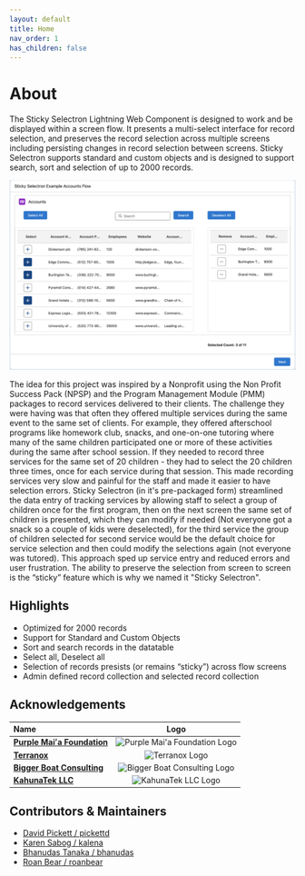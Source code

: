 ```yaml
---
layout: default
title: Home
nav_order: 1
has_children: false
---
```


# About

The Sticky Selectron Lightning Web Component is designed to work and be displayed within a screen flow. It presents a multi-select interface for record selection, and preserves the record selection across multiple screens including persisting changes in record selection between screens. Sticky Selectron supports standard and custom objects and is designed to support search, sort and selection of up to 2000 records.

![Sticky Selectron Multi-Select UI](/docs/Assets/AccountFlowUI.png)

The idea for this project was inspired by a Nonprofit using the Non Profit Success Pack (NPSP) and the Program Management Module (PMM) packages to record services delivered to their clients. The challenge they were having was that often they offered multiple services during the same event to the same set of clients. For example, they offered afterschool programs like homework club, snacks, and one-on-one tutoring where many of the same children participated one or more of these activities during the same after school session. If they needed to record three services for the same set of 20 children - they had to select the 20 children three times, once for each service during that session. This made recording services very slow and painful for the staff and made it easier to have selection errors. Sticky Selectron (in it's pre-packaged form) streamlined the data entry of tracking services by allowing staff to select a group of children once for the first program, then on the next screen the same set of children is presented, which they can modify if needed (Not everyone got a snack so a couple of kids were deselected), for the third service the group of children selected for second service would be the default choice for service selection and then could modify the selections again (not everyone was tutored). This approach sped up service entry and reduced errors and user frustration. The ability to preserve the selection from screen to screen is the “sticky” feature which is why we named it "Sticky Selectron". 

## Highlights

- Optimized for 2000 records
- Support for Standard and Custom Objects
- Sort and search records in the datatable
- Select all, Deselect all
- Selection of records presists (or remains “sticky”) across flow screens
- Admin defined record collection and selected record collection

## Acknowledgements

|Name | Logo|
| :--- | :---: |
| **[Purple Maiʻa Foundation](https://purplemaia.org/)** | <img alt="Purple Mai'a Foundation Logo"  src="/sticky-selectron-documentation/docs/Assets/purple-maia-logo.jpg" height="200" > |
| **[Terranox](https://terranox.co)** | <img alt="Terranox Logo"  src="/sticky-selectron-documentation/docs/Assets/terranox_logo.png" width="300" > |
| **[Bigger Boat Consulting](https://biggerboatconsulting.com/)** |  <img alt="Bigger Boat Consulting Logo"  src="/sticky-selectron-documentation/docs/Assets/bigger-boat-consulting-logo.png" width="300" > |
| **[KahunaTek LLC](https://www.kahunatek.com)** | <img alt="KahunaTek LLC Logo"  src="/sticky-selectron-documentation/docs/Assets/KahunaTek_logo.jpg" width="300" > |

## Contributors &amp; Maintainers

- [David Pickett / pickettd](https://github.com/pickettd)
- [Karen Sabog / kalena](https://github.com/kalena)
- [Bhanudas Tanaka / bhanudas](https://github.com/bhanudas)
- [Roan Bear / roanbear](https://github.com/roanbear)

